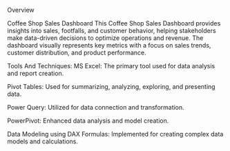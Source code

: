 Overview

Coffee Shop Sales Dashboard
This Coffee Shop Sales Dashboard provides insights into sales, footfalls, and customer behavior, helping stakeholders make data-driven decisions to optimize operations and revenue. The dashboard visually represents key metrics with a focus on sales trends, customer distribution, and product performance.

Tools And Techniques:
MS Excel: The primary tool used for data analysis and report creation.

Pivot Tables: Used for summarizing, analyzing, exploring, and presenting data.

Power Query: Utilized for data connection and transformation.

PowerPivot: Enhanced data analysis and model creation.

Data Modeling using DAX Formulas: Implemented for creating complex data models and calculations.

